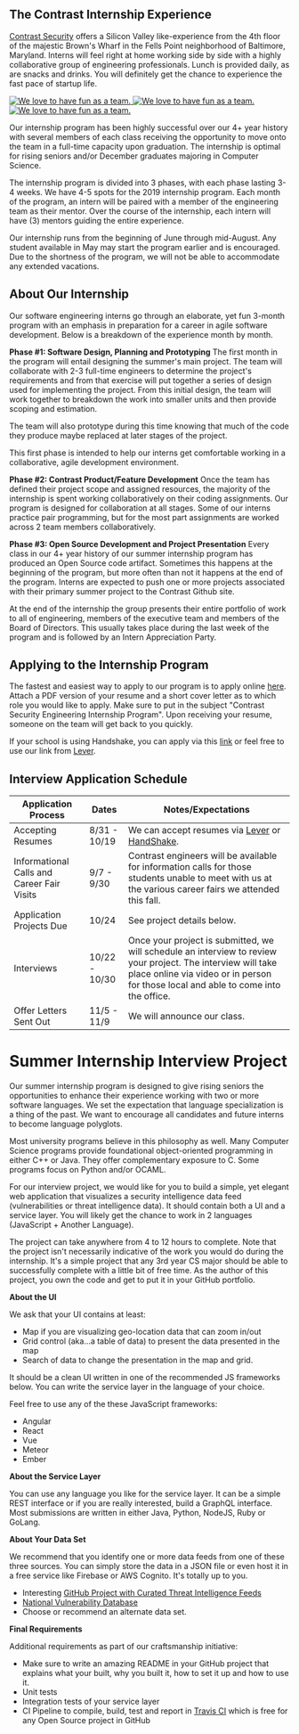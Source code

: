 ## The Contrast Internship Experience
[Contrast Security](https://stackoverflow.com/jobs/companies/contrast-security) offers a Silicon Valley like-experience from the 4th floor of the majestic Brown's Wharf in the Fells Point neighborhood of Baltimore, Maryland. Interns will feel right at home working side by side with a highly collaborative group of engineering professionals. Lunch is provided daily, as are snacks and drinks. You will definitely get the chance to experience the fast pace of startup life.

<a href="images/2018Interns.jpg" title="We love to have fun as a team.">
<img src="images/2018Interns.jpg" alt="We love to have fun as a team.">
</a>
<a href="images/2017Interns.png" title="We love to have fun as a team.">
<img src="images/2017Interns.png" alt="We love to have fun as a team.">
<a href="images/interns.jpg" title="We love to have fun as a team.">
<img src="images/interns.jpg" alt="We love to have fun as a team.">
</a>
</a>

Our internship program has been highly successful over our 4+ year history with several members of each class receiving the opportunity to move onto the team in a full-time capacity upon graduation. The internship is optimal for rising seniors and/or December graduates majoring in Computer Science. 

The internship program is divided into 3 phases, with each phase lasting 3-4 weeks. We have 4-5 spots for the 2019 internship program. Each month of the program, an intern will be paired with a member of the engineering team as their mentor. Over the course of the internship, each intern will have (3) mentors guiding the entire experience. 

Our internship runs from the beginning of June through mid-August. Any student available in May may start the program earlier and is encouraged. Due to the shortness of the program, we will not be able to accommodate any extended vacations.
 

## About Our Internship
Our software engineering interns go through an elaborate, yet fun 3-month program with an emphasis in preparation for a career in agile software development. Below is a breakdown of the experience month by month.

**Phase #1: Software Design, Planning and Prototyping**
The first month in the program will entail designing the summer's main project. The team will collaborate with 2-3 full-time engineers to determine the project's requirements and from that exercise will put together a series of design used for implementing the project. From this initial design, the team will work together to breakdown the work into smaller units and then provide scoping and estimation.

The team will also prototype during this time knowing that much of the code they produce maybe replaced at later stages of the project.

This first phase is intended to help our interns get comfortable working in a collaborative, agile development environment.

**Phase #2: Contrast Product/Feature Development**
Once the team has defined their project scope and assigned resources, the majority of the internship is spent working collaboratively on their coding assignments. Our program is designed for collaboration at all stages. Some of our interns practice pair programming, but for the most part assignments are worked across 2 team members collaboratively.

**Phase #3: Open Source Development and Project Presentation**
Every class in our 4+ year history of our summer internship program has produced an Open Source code artifact. Sometimes this happens at the beginning of the program, but more often than not it happens at the end of the program. Interns are expected to push one or more projects associated with their primary summer project to the Contrast Github site.

At the end of the internship the group presents their entire portfolio of work to all of engineering, members of the executive team and members of the Board of Directors. This usually takes place during the last week of the program and is followed by an Intern Appreciation Party.


## Applying to the Internship Program
The fastest and easiest way to apply to our program is to apply online [here](https://jobs.lever.co/contrastsecurity/035fee59-5146-4bb6-8d55-7a4a20c43d5b). Attach a PDF version of your resume and a short cover letter as to which role you would like to apply. Make sure to put in the subject "Contrast Security Engineering Internship Program". Upon receiving your resume, someone on the team will get back to you quickly. 

If your school is using Handshake, you can apply via this [link](https://app.joinhandshake.com/jobs/2947586) or feel free to use our link from [Lever](https://jobs.lever.co/contrastsecurity/035fee59-5146-4bb6-8d55-7a4a20c43d5b).



## Interview Application Schedule

| Application Process                        | Dates         | Notes/Expectations                                                                                                                                                                                  |
|--------------------------------------------|---------------|-----------------------------------------------------------------------------------------------------------------------------------------------------------------------------------------------------|
| Accepting Resumes                          | 8/31 - 10/19  | We can accept resumes via [Lever](https://jobs.lever.co/contrastsecurity/ee23b08c-afe0-47d9-9811-f571eb63c82d) or [HandShake](https://app.joinhandshake.com/jobs/1750818).                          |
| Informational Calls and Career Fair Visits | 9/7 - 9/30    | Contrast engineers will be available for information calls for those students unable to meet with us at the various career fairs we attended this fall.                                             |
| Application Projects Due                   | 10/24         | See project details below.                                                                                                                                                                          |
| Interviews                                 | 10/22 - 10/30 | Once your project is submitted, we will schedule an interview to review your project. The interview will take place online via video or in person for those local and able to come into the office. |
| Offer Letters Sent Out                     | 11/5 - 11/9   | We will announce our class.                                                                                                                                                                         |

# Summer Internship Interview Project
Our summer internship program is designed to give rising seniors the opportunities to enhance their experience working with two or more software languages. We set the expectation that language specialization is a thing of the past. We want to encourage all candidates and future interns to become language polyglots.

Most university programs believe in this philosophy as well. Many Computer Science programs provide foundational object-oriented programming in either C++ or Java. They offer complementary exposure to C. Some programs focus on Python and/or OCAML. 

For our interview project, we would like for you to build a simple, yet elegant web application that visualizes a security intelligence data feed (vulnerabilities or threat intelligence data). It should contain both a UI and a service layer. You will likely get the chance to work in 2 languages (JavaScript + Another Language).

The project can take anywhere from 4 to 12 hours to complete. Note that the project isn't necessarily indicative of the work you would do during the internship. It's a simple project that any 3rd year CS major should be able to successfully complete with a little bit of free time. As the author of this project, you own the code and get to put it in your GitHub portfolio.

**About the UI**

We ask that your UI contains at least:

* Map if you are visualizing geo-location data that can zoom in/out
* Grid control (aka...a table of data) to present the data presented in the map
* Search of data to change the presentation in the map and grid.

It should be a clean UI written in one of the recommended JS frameworks below. You can write the service layer in the language of your choice.

Feel free to use any of the these JavaScript frameworks:
* Angular
* React
* Vue
* Meteor
* Ember 

**About the Service Layer**

You can use any language you like for the service layer. It can be a simple REST interface or if you are really interested, build a GraphQL interface. Most submissions are written in either Java, Python, NodeJS, Ruby or GoLang. 

**About Your Data Set**

We recommend that you identify one or more data feeds from one of these three sources. You can simply store the data in a JSON file or even host it in a free service like Firebase or AWS Cognito. It's totally up to you.

* Interesting [GitHub Project with Curated Threat Intelligence Feeds](https://github.com/hslatman/awesome-threat-intelligence)
* [National Vulnerability Database](https://nvd.nist.gov/vuln/data-feeds)
* Choose or recommend an alternate data set.

**Final Requirements**

Additional requirements as part of our craftsmanship initiative:
* Make sure to write an amazing README in your GitHub project that explains what your built, why you built it, how to set it up and how to use it.
* Unit tests
* Integration tests of your service layer
* CI Pipeline to compile, build, test and report in [Travis CI](https://travis-ci.com/) which is free for any Open Source project in GitHub









